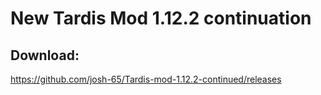 # New Tardis Mod 1.12.2 continuation

## Download:
https://github.com/josh-65/Tardis-mod-1.12.2-continued/releases
